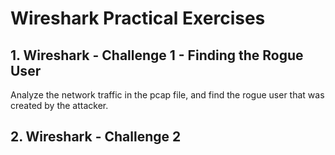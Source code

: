 # Wireshark Practical Exercises

## 1. Wireshark - Challenge 1 - Finding the Rogue User
Analyze the network traffic in the pcap file, and find the rogue user that was created by the attacker.

## 2. Wireshark - Challenge 2
